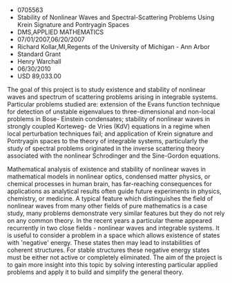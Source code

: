 
* 0705563
* Stability of Nonlinear Waves and Spectral-Scattering Problems Using Krein Signature and Pontryagin Spaces
* DMS,APPLIED MATHEMATICS
* 07/01/2007,06/20/2007
* Richard Kollar,MI,Regents of the University of Michigan - Ann Arbor
* Standard Grant
* Henry Warchall
* 06/30/2010
* USD 89,033.00

The goal of this project is to study existence and stability of nonlinear waves
and spectrum of scattering problems arising in integrable systems. Particular
problems studied are: extension of the Evans function technique for detection of
unstable eigenvalues to three-dimensional and non-local problems in Bose-
Einstein condensates; stability of nonlinear waves in strongly coupled Korteweg-
de Vries (KdV) equations in a regime when local perturbation techniques fail;
and application of Krein signature and Pontryagin spaces to the theory of
integrable systems, particularly the study of spectral problems originated in
the inverse scattering theory associated with the nonlinear Schrodinger and the
Sine-Gordon equations.

Mathematical analysis of existence and stability of nonlinear waves in
mathematical models in nonlinear optics, condensed matter physics, or chemical
processes in human brain, has far-reaching consequences for applications as
analytical results often guide future experiments in physics, chemistry, or
medicine. A typical feature which distinguishes the field of nonlinear waves
from many other fields of pure mathematics is a case study, many problems
demonstrate very similar features but they do not rely on any common theory. In
the recent years a particular theme appeared recurrently in two close fields -
nonlinear waves and integrable systems. It is useful to consider a problem in a
space which allows existence of states with 'negative' energy. These states then
may lead to instabilities of coherent structures. For stable structures these
negative energy states must be either not active or completely eliminated. The
aim of the project is to gain more insight into this topic by solving
interesting particular applied problems and apply it to build and simplify the
general theory.
